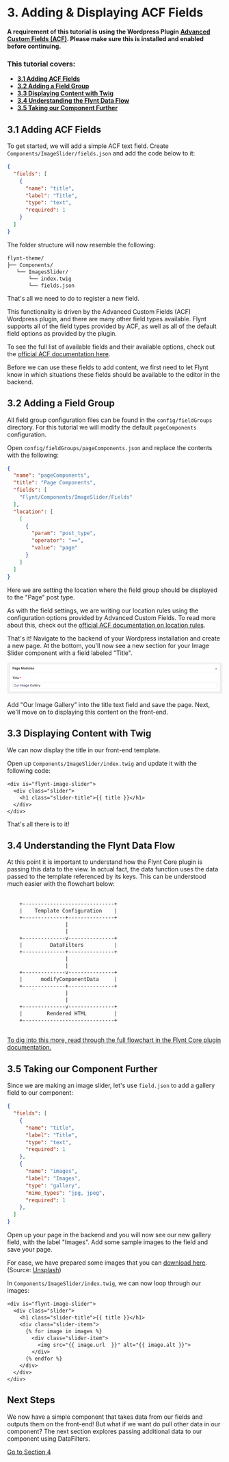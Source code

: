 # 3. Adding & Displaying ACF Fields

<div class="alert alert-info">
  <strong>A requirement of this tutorial is using the Wordpress Plugin <a href="https://www.advancedcustomfields.com/">Advanced Custom Fields (ACF)</a>. Please make sure this is installed and enabled before continuing.</strong>
</div>

<div class="alert">
  <h3>This tutorial covers:</h3>
  <ul>
    <li><strong><a href="#31-adding-acf-fields">3.1 Adding ACF Fields</a></strong></li>
    <li><strong><a href="#32-adding-a-field-group">3.2 Adding a Field Group</a></strong></li>
    <li><strong><a href="#33-displaying-content-with-twig">3.3 Displaying Content with Twig</a></strong></li>
    <li><strong><a href="#34-understanding-the-flynt-data-flow">3.4 Understanding the Flynt Data Flow</a></strong></li>
    <li><strong><a href="#35-taking-our-component-further">3.5 Taking our Component Further</a></strong></li>
  </ul>
</div>

## 3.1 Adding ACF Fields
To get started, we will add a simple ACF text field. Create `Components/ImageSlider/fields.json` and add the code below to it:

```json
{
  "fields": [
    {
      "name": "title",
      "label": "Title",
      "type": "text",
      "required": 1
    }
  ]
}
```

The folder structure will now resemble the following:

```
flynt-theme/
├── Components/
   └── ImagesSlider/
       └── index.twig
       └── fields.json
```

That's all we need to do to register a new field.

This functionality is driven by the Advanced Custom Fields (ACF) Wordpress plugin, and there are many other field types available. Flynt supports all of the field types provided by ACF, as well as all of the default field options as provided by the plugin.

To see the full list of available fields and their available options, check out the [official ACF documentation here](https://www.advancedcustomfields.com/resources/#field-types).

<!-- - Extra: Add fields quicker using our acf-field-snippets. For atom + sublime text. Coming soon?! -->

Before we can use these fields to add content, we first need to let Flynt know in which situations these fields should be available to the editor in the backend.

## 3.2 Adding a Field Group

All field group configuration files can be found in the `config/fieldGroups` directory. For this tutorial we will modify the default `pageComponents` configuration.

Open `config/fieldGroups/pageComponents.json` and replace the contents with the following:

```json
{
  "name": "pageComponents",
  "title": "Page Components",
  "fields": [
    "Flynt/Components/ImageSlider/Fields"
  ],
  "location": [
    [
      {
        "param": "post_type",
        "operator": "==",
        "value": "page"
      }
    ]
  ]
}
```

<!-- TODO: explain the fields/components/imageslider/fields line.  -->

Here we are setting the location where the field group should be displayed to the "Page" post type.

As with the field settings, we are writing our location rules using the configuration options provided by Advanced Custom Fields. To read more about this, check out the [official ACF documentation on location rules](https://www.advancedcustomfields.com/resources/custom-location-rules/).

That's it! Navigate to the backend of your Wordpress installation and create a new page. At the bottom, you'll now see a new section for your Image Slider component with a field labeled "Title".

![Title Field Screenshot](../assets/first-component-field.png)

Add "Our Image Gallery" into the title text field and save the page. Next, we'll move on to displaying this content on the front-end.

## 3.3 Displaying Content with Twig
We can now display the title in our front-end template.

Open up `Components/ImageSlider/index.twig` and update it with the following code:

```twig
<div is="flynt-image-slider">
  <div class="slider">
    <h1 class="slider-title">{{ title }}</h1>
  </div>
</div>
```

That's all there is to it!

## 3.4 Understanding the Flynt Data Flow

At this point it is important to understand how the Flynt Core plugin is passing this data to the view. In actual fact, the data function uses the data passed to the template referenced by its keys. This can be understood much easier with the flowchart below:

<pre class="language- flowchart">
  <code>
    +------------------------------+
    |    Template Configuration    |
    +--------------+---------------+
                   |
                   |
    +--------------v---------------+
    |         DataFilters          |
    +--------------+---------------+
                   |
                   |
    +--------------v---------------+
    |      modifyComponentData     |
    +--------------+---------------+
                   |
                   |
    +--------------v---------------+
    |        Rendered HTML         |
    +------------------------------+
  </code>
</pre>

<!-- <pre class="language- flowchart">
  <code>
  +------------------------------+
  |    Template Configuration    |
  +--------------+---------------+
                 |
                 |
  +--------------v---------------+
  |         Parent Data          |
  +--------------+---------------+
                 |
                 |
  +--------------v---------------+
  |    Initial Component Config  |
  +--------------+---------------+
                 |
                 |
  +--------------v---------------+
  |         DataFilters          |
  +--------------+---------------+
                 |
                 |
  +--------------v---------------+
  |         Custom Data          |
  +--------------+---------------+
                 |
                 |
  +--------------v---------------+
  |       modifyComponentData    |
  +--------------+---------------+
                 |
       Pass data to template
                 |
  +--------------v---------------+
  |        Rendered HTML         |
  +------------------------------+
  </code>
</pre> -->

<a href="/add-link" class="source-note">To dig into this more, read through the full flowchart in the Flynt Core plugin documentation.</a>

## 3.5 Taking our Component Further
Since we are making an image slider, let's use `field.json` to add a gallery field to our component:

```json
{
  "fields": [
    {
      "name": "title",
      "label": "Title",
      "type": "text",
      "required": 1
    },
    {
      "name": "images",
      "label": "Images",
      "type": "gallery",
      "mime_types": "jpg, jpeg",
      "required": 1
    },
  ]
}
```

Open up your page in the backend and you will now see our new gallery field, with the label "Images". Add some sample images to the field and save your page.

For ease, we have prepared some images that you can [download here](/add-link). (Source: [Unsplash](https://unsplash.com))

In `Components/ImageSlider/index.twig`, we can now loop through our images:

```twig
<div is="flynt-image-slider">
  <div class="slider">
    <h1 class="slider-title">{{ title }}</h1>
    <div class="slider-items">
      {% for image in images %}
        <div class="slider-item">
          <img src="{{ image.url  }}" alt="{{ image.alt }}">
        </div>
      {% endfor %}
    </div>
  </div>
</div>
```

<div class="alert alert-steps">
  <h2>Next Steps</h2>

  <p>We now have a simple component that takes data from our fields and outputs them on the front-end! But what if we want do pull other data in our component? The next section explores passing additional data to our component using DataFilters.</p>

  <p><a href="datafilters.md" class="btn btn-primary">Go to Section 4</a></p>
</div>
